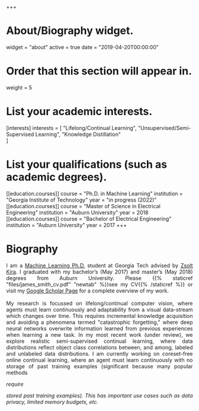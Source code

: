 +++
# About/Biography widget.
widget = "about"
active = true
date = "2019-04-20T00:00:00"

# Order that this section will appear in.
weight = 5

# List your academic interests.
[interests]
  interests = [
    "Lifelong/Continual Learning",
    "Unsupervised/Semi-Supervised Learning",
    "Knowledge Distillation"    
  ]

# List your qualifications (such as academic degrees).
[[education.courses]]
  course = "Ph.D. in Machine Learning"
  institution = "Georgia Institute of Technology"
  year = "in progress (2022)"
[[education.courses]]
  course = "Master of Science in Electrical Engineering"
  institution = "Auburn University"
  year = 2018
[[education.courses]]
  course = "Bachelor of Electrical Engineering"
  institution = "Auburn University" 
  year = 2017
+++ 

# Biography

<div style="text-align: justify">
I am a <a href="https://ml.gatech.edu/phd">Machine Learning Ph.D.</a> student at Georgia Tech advised by <a href="https://www.cc.gatech.edu/~zk15/">Zsolt Kira</a>. I graduated with my 
bachelor’s (May 2017) and master’s (May 2018) degrees from Auburn University. Please {{% staticref "files/james_smith_cv.pdf" "newtab" %}}see my CV{{% /staticref %}} or visit my <a href="https://scholar.google.com/citations?user=rT52aN8AAAAJ&hl=en">Google Scholar Page</a> for a complete overview of my work.
<br>
<br>
My research is focussed on lifelong/continual computer vision, where agents must learn continuously and adaptability from a visual data-stream which changes over time. This requires incremental knowledge acquisition and avoiding a phenomena termed "catastrophic forgetting," where deep neural networks overwrite information learned from previous experiences when learning a new task. In my most recent work (under review), we explore realistic semi-supervised continual learning, where data distributions reflect object class correlations between, and among, labeled and unlabeled data distributions. I am currently working on coreset-free online continual learning, where an agent must learn continuously with no storage of past training examples (significant because many popular methods <p><em>require</p> stored past training examples). This has important use cases such as data privacy, limited memory budgets, etc.
</div>